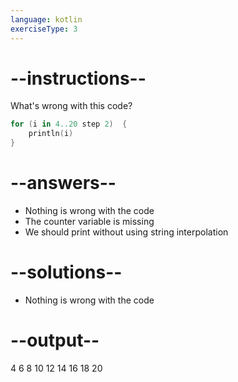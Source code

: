 ```yaml
---
language: kotlin
exerciseType: 3
---
```


# --instructions--

What's wrong with this code?
```kotlin
for (i in 4..20 step 2)  {
    println(i)
}
```

# --answers--

- Nothing is wrong with the code
- The counter variable is missing
- We should print without using string interpolation

# --solutions--

- Nothing is wrong with the code

# --output--

4
6
8
10
12
14
16
18
20
